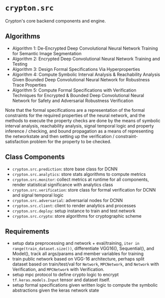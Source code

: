 # `crypton.src`
Crypton's core backend components and engine.

## Algorithms
- Algorithm 1: De-Encrypted Deep Convolutional Neural Network Training for Semantic Image Segmentation
- Algorithm 2: Encrypted Deep Convolutional Neural Network Training and Testing
- Algorithm 3: Design Formal Specifications Via Hyperproperties
- Algorithm 4: Compute Symbolic Interval Analysis & Reachability Analysis Given Bounded Deep Convolutional Neural Network for Robustness Trace Properties
- Algorithm 5: Compute Formal Specifications with Verification Techniques for Encrypted & Bounded Deep Convolutional Neural Network for Safety and Adversarial Robustness Verification


Note that the formal specifications are a representation of the formal constraints for the required properties of the neural network, and the methods to execute the property checks are done by the means of symbolic interval analysis, reachability analysis, signal temporal logic and property inference / checking, and bound propagation as a means of representing the networkstate and then setting up the verification / constraint-satisfaction problem for the property to be checked.



## Class Components
- `crypton.src.prediction`: store base class for DCNN
- `crypton.src.analytics`: store stats algorithms to compute metrics
- `crypton.src.monitor`: collect metrics at runtime for all components, render statistical significance with analytics class
- `crypton.src.verification`: store class for formal verification for DCNN and signal temporal logic
- `crypton.src.adversarial`: adversarial nodes for DCNN
- `crypton.src.client`: client to render analytics and processes
- `crypton.src.deploy`: setup instance to train and test network
- `crypton.src.crypto`: store algorithms for cryptographic scheme



## Requirements
- setup data preprocessing and network + eval/training, `iter in range(train_dataset.size())`, differentiate VGG16(), Sequential(), and Model(), track all args/params and member variables for training 
- train public network based on VGG-16 architecture, perhaps split dataset based on train/test/val for `Network`, `MPCNetwork`, and `Network` with Verification, and `MPCNetwork` with Verification. 
- setup mpc protocol to define crypto logic to encrypt `tf.keras.models.Input` tensor and dataset itself.
- setup formal specifications given written logic to compute the symbolic abstractions given the keras network state

